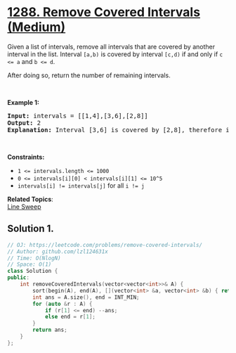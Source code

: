 # [1288. Remove Covered Intervals (Medium)](https://leetcode.com/problems/remove-covered-intervals/)

<p>Given a list of intervals, remove all intervals that are covered by another interval in the list.&nbsp;Interval <code>[a,b)</code> is covered by&nbsp;interval <code>[c,d)</code> if and only if <code>c &lt;= a</code> and <code>b &lt;= d</code>.</p>

<p>After doing so, return the number of remaining intervals.</p>

<p>&nbsp;</p>
<p><strong>Example 1:</strong></p>

<pre><strong>Input:</strong> intervals = [[1,4],[3,6],[2,8]]
<strong>Output:</strong> 2
<b>Explanation: </b>Interval [3,6] is covered by [2,8], therefore it is removed.
</pre>

<p>&nbsp;</p>
<p><strong>Constraints:</strong></p>

<ul>
	<li><code>1 &lt;= intervals.length &lt;= 1000</code></li>
	<li><code>0 &lt;= intervals[i][0] &lt;&nbsp;intervals[i][1] &lt;= 10^5</code></li>
	<li><code>intervals[i] != intervals[j]</code>&nbsp;for all&nbsp;<code>i != j</code></li>
</ul>


**Related Topics**:  
[Line Sweep](https://leetcode.com/tag/line-sweep/)

## Solution 1.

```cpp
// OJ: https://leetcode.com/problems/remove-covered-intervals/
// Author: github.com/lzl124631x
// Time: O(NlogN)
// Space: O(1)
class Solution {
public:
    int removeCoveredIntervals(vector<vector<int>>& A) {
        sort(begin(A), end(A), [](vector<int> &a, vector<int> &b) { return a[0] == b[0] ? a[1] > b[1] : a[0] < b[0]; });
        int ans = A.size(), end = INT_MIN;
        for (auto &r : A) {
            if (r[1] <= end) --ans;
            else end = r[1];
        }
        return ans;
    }
};
```
